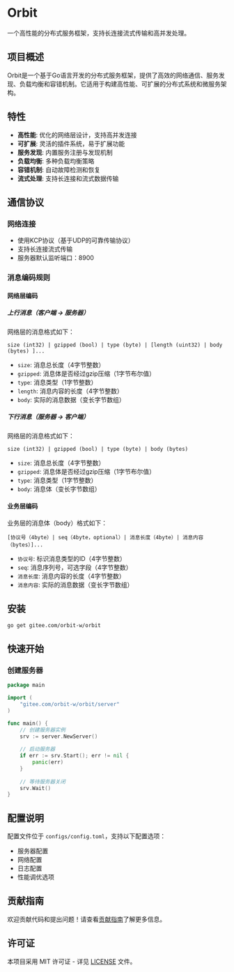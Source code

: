 # Orbit

一个高性能的分布式服务框架，支持长连接流式传输和高并发处理。

## 项目概述

Orbit是一个基于Go语言开发的分布式服务框架，提供了高效的网络通信、服务发现、负载均衡和容错机制。它适用于构建高性能、可扩展的分布式系统和微服务架构。

## 特性

- **高性能**: 优化的网络层设计，支持高并发连接
- **可扩展**: 灵活的插件系统，易于扩展功能
- **服务发现**: 内置服务注册与发现机制
- **负载均衡**: 多种负载均衡策略
- **容错机制**: 自动故障检测和恢复
- **流式处理**: 支持长连接和流式数据传输

## 通信协议

### 网络连接

- 使用KCP协议（基于UDP的可靠传输协议）
- 支持长连接流式传输
- 服务器默认监听端口：8900

### 消息编码规则

#### 网络层编码

##### 上行消息（客户端 -> 服务器）

网络层的消息格式如下：

```
size (int32) | gzipped (bool) | type (byte) | [length (uint32) | body (bytes) ]...
```

- `size`: 消息总长度（4字节整数）
- `gzipped`: 消息体是否经过gzip压缩（1字节布尔值）
- `type`: 消息类型（1字节整数）
- `length`: 消息内容的长度（4字节整数）
- `body`: 实际的消息数据（变长字节数组）

##### 下行消息（服务器 -> 客户端）

网络层的消息格式如下：

```
size (int32) | gzipped (bool) | type (byte) | body (bytes)
```

- `size`: 消息总长度（4字节整数）
- `gzipped`: 消息体是否经过gzip压缩（1字节布尔值）
- `type`: 消息类型（1字节整数）
- `body`: 消息体（变长字节数组）

#### 业务层编码

业务层的消息体（body）格式如下：

```
[协议号（4byte）| seq（4byte，optional）| 消息长度（4byte）| 消息内容（bytes）]...
```

- `协议号`: 标识消息类型的ID（4字节整数）
- `seq`: 消息序列号，可选字段（4字节整数）
- `消息长度`: 消息内容的长度（4字节整数）
- `消息内容`: 实际的消息数据（变长字节数组）

## 安装

```bash
go get gitee.com/orbit-w/orbit
```

## 快速开始

### 创建服务器

```go
package main

import (
    "gitee.com/orbit-w/orbit/server"
)

func main() {
    // 创建服务器实例
    srv := server.NewServer()
    
    // 启动服务器
    if err := srv.Start(); err != nil {
        panic(err)
    }
    
    // 等待服务器关闭
    srv.Wait()
}
```

## 配置说明

配置文件位于 `configs/config.toml`，支持以下配置选项：

- 服务器配置
- 网络配置
- 日志配置
- 性能调优选项

## 贡献指南

欢迎贡献代码和提出问题！请查看[贡献指南](CONTRIBUTING.md)了解更多信息。

## 许可证

本项目采用 MIT 许可证 - 详见 [LICENSE](LICENSE) 文件。
